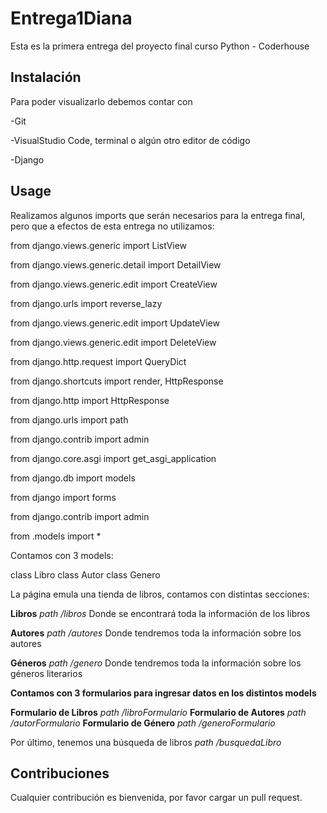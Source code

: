 # Entrega1Diana

Esta es la primera entrega del proyecto final curso Python - Coderhouse

## Instalación

Para poder visualizarlo debemos contar con

-Git

-VisualStudio Code, terminal o algún otro editor de código

-Django

## Usage
Realizamos algunos imports que serán necesarios para la entrega final, pero que a efectos de esta entrega no utilizamos:

from django.views.generic import ListView

from django.views.generic.detail import DetailView

from django.views.generic.edit import CreateView

from django.urls import reverse_lazy

from django.views.generic.edit import UpdateView

from django.views.generic.edit import DeleteView

from django.http.request import QueryDict

from django.shortcuts import render, HttpResponse

from django.http import HttpResponse

from django.urls import path

from django.contrib import admin

from django.core.asgi import get_asgi_application

from django.db import models

from django import forms

from django.contrib import admin

from .models import *

Contamos con 3 models:

class Libro
class Autor
class Genero

La página emula una tienda de libros, contamos con distintas secciones:

**Libros** _path /libros_
Donde se encontrará toda la información de los libros

**Autores** _path /autores_
Donde tendremos toda la información sobre los autores

**Géneros** _path /genero_
Donde tendremos toda la información sobre los géneros literarios

**Contamos con 3 formularios para ingresar datos en los distintos models**

**Formulario de Libros** _path /libroFormulario_
**Formulario de Autores** _path /autorFormulario_
**Formulario de Género** _path /generoFormulario_

Por último, tenemos una búsqueda de libros _path /busquedaLibro_

## Contribuciones
Cualquier contribución es bienvenida, por favor cargar un pull request.
